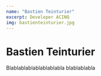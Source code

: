 ```yaml
---
name: "Bastien Teinturier"
excerpt: Developer ACINQ
img: bastienteinturier.jpg
---
```


# Bastien Teinturier
 
Blablablablablablablabla
blablablabla
